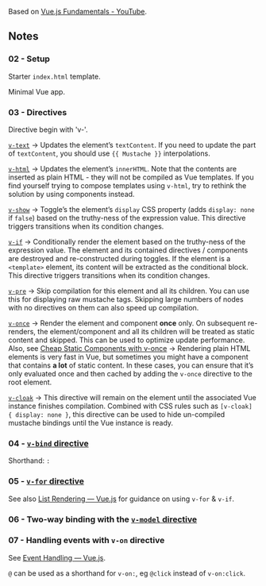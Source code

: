 Based on [Vue.js Fundamentals - YouTube](https://www.youtube.com/playlist?list=PLwAKR305CRO_1yAao-8aZiQnBqJeyng4O).

## Notes

### 02 - Setup

Starter `index.html` template.

Minimal Vue app.

### 03 - Directives

Directive begin with 'v-'.

[`v-text`](https://vuejs.org/v2/api/#v-text) -> Updates the element’s `textContent`. If you need to update the part of `textContent`, you should use `{{ Mustache }}` interpolations.

[`v-html`](https://vuejs.org/v2/api/#v-html) -> Updates the element’s `innerHTML`. Note that the contents are inserted as plain HTML - they will not be compiled as Vue templates. If you find yourself trying to compose templates using `v-html`, try to rethink the solution by using components instead.

[`v-show`](https://vuejs.org/v2/api/#v-show) -> Toggle’s the element’s `display` CSS property (adds `display: none` if `false`) based on the truthy-ness of the expression value. This directive triggers transitions when its condition changes.

[`v-if`](https://vuejs.org/v2/api/#v-if) -> Conditionally render the element based on the truthy-ness of the expression value. The element and its contained directives / components are destroyed and re-constructed during toggles. If the element is a `<template>` element, its content will be extracted as the conditional block. This directive triggers transitions when its condition changes.

[`v-pre`](https://vuejs.org/v2/api/#v-pre) -> Skip compilation for this element and all its children. You can use this for displaying raw mustache tags. Skipping large numbers of nodes with no directives on them can also speed up compilation.

[`v-once`](https://vuejs.org/v2/api/#v-once) -> Render the element and component __once__ only. On subsequent re-renders, the element/component and all its children will be treated as static content and skipped. This can be used to optimize update performance. Also, see [Cheap Static Components with v-once](https://vuejs.org/v2/guide/components.html#Cheap-Static-Components-with-v-once) -> Rendering plain HTML elements is very fast in Vue, but sometimes you might have a component that contains __a lot__ of static content. In these cases, you can ensure that it’s only evaluated once and then cached by adding the `v-once` directive to the root element.

[`v-cloak`](https://vuejs.org/v2/api/#v-cloak) -> This directive will remain on the element until the associated Vue instance finishes compilation. Combined with CSS rules such as `[v-cloak] { display: none }`, this directive can be used to hide un-compiled mustache bindings until the Vue instance is ready.

### 04 - [`v-bind` directive](https://vuejs.org/v2/api/#v-bind)

Shorthand: `:`

### 05 - [`v-for` directive](https://vuejs.org/v2/api/#v-for)

See also [List Rendering — Vue.js](https://vuejs.org/v2/guide/list.html) for guidance on using `v-for` & `v-if`.

### 06 - Two-way binding with the [`v-model` directive](https://vuejs.org/v2/guide/forms.html)

### 07 - Handling events with `v-on` directive

See [Event Handling — Vue.js](https://vuejs.org/v2/guide/events.html).

`@` can be used as a shorthand for `v-on:`, eg `@click` instead of `v-on:click`.

